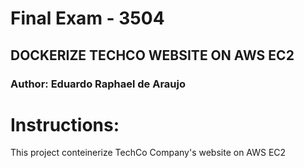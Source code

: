 # Final Exam - 3504

## DOCKERIZE TECHCO WEBSITE ON AWS EC2

### Author: Eduardo Raphael de Araujo


# Instructions:

This project conteinerize TechCo Company's website on AWS EC2



